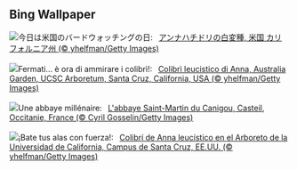 ## Bing Wallpaper
![](https://www.bing.com/th?id=OHR.LeucisticHummingbird_JA-JP4843663786_UHD.jpg&w=1000)今日は米国のバードウォッチングの日:&nbsp;&ensp;[アンナハチドリの白変種, 米国 カリフォルニア州 (© yhelfman/Getty Images)](https://www.bing.com/th?id=OHR.LeucisticHummingbird_JA-JP4843663786_UHD.jpg)
<br><br/>
![](https://www.bing.com/th?id=OHR.LeucisticHummingbird_IT-IT7331627780_UHD.jpg&w=1000)Fermati… è ora di ammirare i colibrì!:&nbsp;&ensp;[Colibrì leucistico di Anna, Australia Garden, UCSC Arboretum, Santa Cruz, California, USA (© yhelfman/Getty Images)](https://www.bing.com/th?id=OHR.LeucisticHummingbird_IT-IT7331627780_UHD.jpg)
<br><br/>
![](https://www.bing.com/th?id=OHR.Canigou_FR-FR9013566099_UHD.jpg&w=1000)Une abbaye millénaire:&nbsp;&ensp;[L'abbaye Saint-Martin du Canigou, Casteil, Occitanie, France (© Cyril Gosselin/Getty Images)](https://www.bing.com/th?id=OHR.Canigou_FR-FR9013566099_UHD.jpg)
<br><br/>
![](https://www.bing.com/th?id=OHR.LeucisticHummingbird_ES-ES2319692244_UHD.jpg&w=1000)¡Bate tus alas con fuerza!:&nbsp;&ensp;[Colibrí de Anna leucístico en el Arboreto de la Universidad de California, Campus de Santa Cruz, EE.UU. (© yhelfman/Getty Images)](https://www.bing.com/th?id=OHR.LeucisticHummingbird_ES-ES2319692244_UHD.jpg)
<br><br/>
